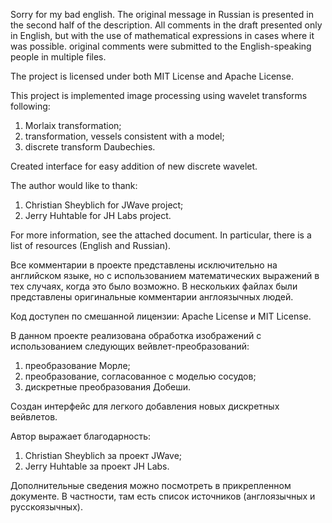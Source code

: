 Sorry for my bad english. The original message in Russian is presented in the second half of the description. All comments in the draft presented only in English, but with the use of mathematical expressions in cases where it was possible. original comments were submitted to the English-speaking people in multiple files.

The project is licensed under both MIT License and Apache License. 

This project is implemented image processing using wavelet transforms following:
 1) Morlaix transformation;
 2) transformation, vessels consistent with a model;
 3) discrete transform Daubechies.

Created interface for easy addition of new discrete wavelet.

The author would like to thank:
1) Christian Sheyblich for JWave project;
2) Jerry Huhtable for JH Labs project.

For more information, see the attached document. In particular, there is a list of resources (English and Russian).

Все комментарии в проекте представлены исключительно на английском языке, но с использованием математических выражений в тех случаях, когда это было возможно. В нескольких файлах были представлены оригинальные комментарии англоязычных людей. 

Код доступен по смешанной лицензии: Apache License и MIT License.

В данном проекте реализована обработка изображений с использованием следующих вейвлет-преобразований:
1) преобразование Морле;
2) преобразование, согласованное с моделью сосудов;
3) дискретные преобразования Добеши. 

Создан интерфейс для легкого добавления новых дискретных вейвлетов.

Автор выражает благодарность: 
1) Christian Sheyblich за проект JWave;
2) Jerry Huhtable за проект JH Labs.

Дополнительные сведения можно посмотреть в прикрепленном документе. В частности, там есть список источников (англоязычных и русскоязычных).
